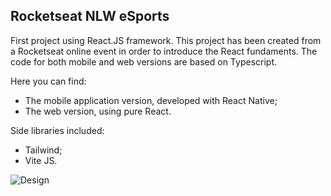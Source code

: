 ## Rocketseat NLW eSports

First project using React.JS framework.
This project has been created from a Rocketseat online event in order to introduce the React fundaments. The code for both mobile and web versions are based on Typescript.

Here you can find:
 - The mobile application version, developed with React Native;
 - The web version, using pure React.

Side libraries included:
 - Tailwind;
 - Vite JS.

![Design](https://github.com/user-attachments/assets/66a9897e-dca9-4020-a337-d69530158574)
